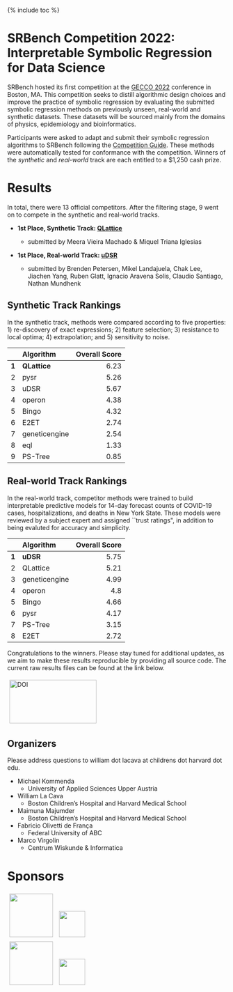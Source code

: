 
{% include toc %}

# SRBench Competition 2022: Interpretable Symbolic Regression for Data Science


SRBench hosted its first competition at the [GECCO 2022](https://gecco-2022.sigevo.org/) conference in Boston, MA. 
This competition seeks to distill algorithmic design choices and improve the practice of symbolic regression by evaluating the submitted symbolic regression methods on previously unseen, real-world and synthetic datasets. 
These datasets will be sourced mainly from the domains of physics, epidemiology and bioinformatics.

Participants were asked to adapt and submit their symbolic regression algorithms to SRBench following the [Competition Guide](/srbench/competition-guide/).
These methods were automatically tested for conformance with the competition.
Winners of the *synthetic* and *real-world* track are each entitled to a $1,250 cash prize.  

# Results

In total, there were 13 official competitors. 
After the filtering stage, 9 went on to compete in the synthetic and real-world tracks. 

- **1st Place, Synthetic Track: [QLattice](https://github.com/brendenpetersen/deep-symbolic-optimization)**
    - submitted by Meera Vieira Machado & Miquel Triana Iglesias

- **1st Place, Real-world Track: [uDSR](https://github.com/brendenpetersen/deep-symbolic-optimization)**
    - submitted by Brenden Petersen,  Mikel Landajuela, Chak Lee, Jiachen Yang, Ruben Glatt, Ignacio Aravena Solis, Claudio Santiago, Nathan Mundhenk

## Synthetic Track Rankings

In the synthetic track, methods were compared according to five properties: 1) re-discovery of exact expressions; 2) feature selection; 3) resistance to local optima; 4) extrapolation; and 5) sensitivity to noise. 

|    | Algorithm     |   Overall Score |
|---:|:--------------|--------------:|
|  **1** | **QLattice**      |          6.23 |
|  2 | pysr          |          5.26 |
|  3 | uDSR          |          5.67 |
|  4 | operon        |          4.38 |
|  5 | Bingo         |          4.32 |
|  6 | E2ET          |          2.74 |
|  7 | geneticengine |          2.54 |
|  8 | eql           |          1.33 |
|  9 | PS-Tree       |          0.85 |

## Real-world Track Rankings

In the real-world track, competitor methods were trained to build interpretable predictive models for 14-day forecast counts of COVID-19 cases, hospitalizations, and deaths in New York State. 
These models were reviewed by a subject expert and assigned ``trust ratings", in addition to being evaluted for accuracy and simplicity. 


|    | Algorithm     |   Overall Score |
|---:|:--------------|--------------:|
|  **1** | **uDSR**          |          5.75 |
|  2 | QLattice      |          5.21 |
|  3 | geneticengine |          4.99 |
|  4 | operon        |          4.8  |
|  5 | Bingo         |          4.66 |
|  6 | pysr          |          4.17 |
|  7 | PS-Tree       |          3.15 |
|  8 | E2ET          |          2.72 |


Congratulations to the winners. 
Please stay tuned for additional updates, as we aim to make these results reproducible by providing all source code. 
The current raw results files can be found at the link below. 


<a href="https://doi.org/10.5281/zenodo.6842176"><img src="https://zenodo.org/badge/DOI/10.5281/zenodo.6842176.svg" alt="DOI" width="200"></a>

## Organizers

Please address questions to william dot lacava at childrens dot harvard dot edu. 

- Michael Kommenda
    - University of Applied Sciences Upper Austria
- William La Cava
    - Boston Children’s Hospital and Harvard Medical School
- Maimuna Majumder
    - Boston Children’s Hospital and Harvard Medical School
- Fabricio Olivetti de França
    - Federal University of ABC
- Marco Virgolin
    - Centrum Wiskunde & Informatica

# Sponsors
<style>
img {
    height: 100px;
    margin: 5px;
}
</style>

<a href="http://www.chip.org" ><img style="float:center;" src="../assets/images/chip-logo_0.png"></a>
<a href="http://www.chip.org" ><img style="float:center; height:60px;" src="../assets/images/bch-hvd.png"></a>
<br>
<a href="https://heal.heuristiclab.com" ><img style="float:center;" src="../assets/images/20211004_HEAL-Logo_v7.png"></a>
<a href="https://heal.heuristiclab.com" ><img style="float:center;height:60px;" src="../assets/images/uasau.png"></a>
